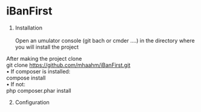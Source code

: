 # iBanFirst
1.	Installation<br><br>
Open an umulator console (git bach or cmder ....)
in the directory where you will install the project


After making the project clone <br>
git clone https://github.com/mhaahm/iBanFirst.git <br>
•	If composer is installed: <br>
      compose install <br>
•	If not: <br>
      php composer.phar install

2.	Configuration


